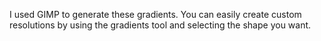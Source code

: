 I used GIMP to generate these gradients. You can easily create custom
resolutions by using the gradients tool and selecting the shape you want.
